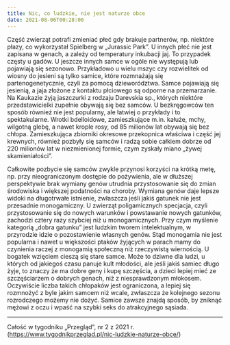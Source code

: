 ```yaml
---
title: Nic, co ludzkie, nie jest naturze obce
date: 2021-08-06T00:28:00
---
```

Część zwierząt potrafi zmieniać płeć gdy brakuje partnerów, np. niektóre płazy, co wykorzystał Spielberg w „Jurassic Park”. U innych płeć nie jest zapisana w genach, a zależy od temperatury inkubacji jaj. To przypadek częsty u gadów. U jeszcze innych samce w ogóle nie występują lub pojawiają się sezonowo. Przykładowo u wielu mszyc czy rozwielitek od wiosny do jesieni są tylko samice, które rozmnażają się partenogenetycznie, czyli za pomocą dzieworództwa. Samce pojawiają się jesienią, a jaja złożone z kontaktu płciowego są odporne na przemarzanie. Na Kaukazie żyją jaszczurki z rodzaju Darevskia sp., których niektóre przedstawicielki zupełnie obywają się bez samców. U bezkręgowców ten sposób również nie jest popularny, ale łatwiej o przykłady i to spektakularne. Wrotki bdelloidowe, zamieszkujące m.in. kałuże, mchy, wilgotną glebę, a nawet krople rosy, od 85 milionów lat obywają się bez chłopa. Zamieszkująca zbiorniki okresowe przekopnica właściwa i część jej krewnych, również pozbyły się samców i radzą sobie całkiem dobrze od 220 milionów lat w niezmienionej formie, czym zyskały miano „żywej skamieniałości”.

Całkowite pozbycie się samców zwykle przynosi korzyści na krótką metę, np. przy nieograniczonym dostępie do pożywienia, ale w dłuższej perspektywie brak wymiany genów utrudnia przystosowanie się do zmian środowiska i większej podatności na choroby. Wymiana genów daje lepsze widoki na długotrwałe istnienie, zwłaszcza jeśli jakiś gatunek nie jest przesadnie monogamiczny. U zwierząt poligamicznych specjacja, czyli przystosowanie się do nowych warunków i powstawanie nowych gatunków, zachodzi cztery razy szybciej niż u monogamicznych. Przy czym myślenie kategorią „dobra gatunku” jest ludzkim tworem intelektualnym, w przyrodzie idzie o pozostawienie własnych genów. Stąd monogamia nie jest popularna i nawet u większości ptaków żyjących w parach mamy do czynienia raczej z monogamią społeczną niż rzeczywistą wiernością. U bogatek wzięciem cieszą się stare samce. Może to dziwne dla ludzi, u których od jakiegoś czasu panuje kult młodości, ale jeśli jakiś samiec długo żyje, to znaczy że ma dobre geny i kupę szczęścia, a dzieci lepiej mieć ze szczęściarzem o dobrych genach, niż z niesprawdzonym młokosem. Oczywiście liczba takich chłopaków jest ograniczona, a lepiej się rozmnożyć z byle jakim samcem niż wcale, zwłaszcza że kolejnego sezonu rozrodczego możemy nie dożyć. Samice zawsze znajdą sposób, by zniknąć mężowi z oczu i wpaść na szybki seks do atrakcyjnego sąsiada.

***

Całość w tygodniku „Przegląd”, nr 2 z 2021 r. (<https://www.tygodnikprzeglad.pl/nic-ludzkie-naturze-obce/>)
